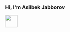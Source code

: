 ### Hi, I'm Asilbek Jabborov 
<img src="https://media1.giphy.com/media/NFGhfDRVAml9khfvzP/giphy.gif?cid=ecf05e47hdgs7eltzrqnq91d1knug6zu74n1fqatx1aow0ss&ep=v1_gifs_related&rid=giphy.gif&ct=s" width="40px" />
